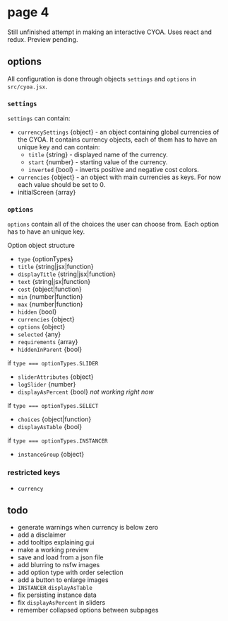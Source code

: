 # page 4
Still unfinished attempt in making an interactive CYOA. Uses react and redux. Preview pending.

## options
All configuration is done through objects `settings` and `options` in `src/cyoa.jsx`.

### `settings`
`settings` can contain:
- `currencySettings` {object} - an object containing global currencies of the CYOA. It contains currency objects, each of them has to have an unique key and can contain:
  - `title` {string} - displayed name of the currency.
  - `start` {number} - starting value of the currency.
  - `inverted` {bool} - inverts positive and negative cost colors.
- `currencies` {object} - an object with main currencies as keys. For now each value should be set to 0.
- initialScreen {array}

### `options`
`options` contain all of the choices the user can choose from. Each option has to have an unique key.

Option object structure
- `type` {optionTypes}
- `title` {string|jsx|function}
- `displayTitle` {string|jsx|function}
- `text` {string|jsx|function}
- `cost` {object|function}
- `min` {number|function}
- `max` {number|function}
- `hidden` {bool}
- `currencies` {object}
- `options` {object}
- `selected` {any}
- `requirements` {array}
- `hiddenInParent` {bool}

if `type === optionTypes.SLIDER`
- `sliderAttributes` {object}
- `logSlider` {number}
- `displayAsPercent` {bool} *not working right now*

if `type === optionTypes.SELECT`
- `choices` {object|function}
- `displayAsTable` {bool}

if `type === optionTypes.INSTANCER`
- `instanceGroup` {object}

### restricted keys
- `currency`

## todo
- generate warnings when currency is below zero
- add a disclaimer
- add tooltips explaining gui
- make a working preview
- save and load from a json file
- add blurring to nsfw images
- add option type with order selection
- add a button to enlarge images
- `INSTANCER` `displayAsTable`
- fix persisting instance data
- fix `displayAsPercent` in sliders
- remember collapsed options between subpages